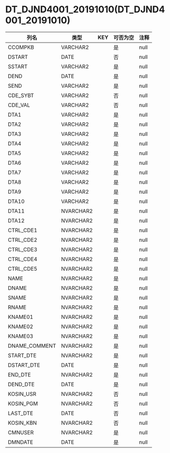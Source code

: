 # DT_DJND4001_20191010(DT_DJND4001_20191010)
| 列名   | 类型   | KEY  | 可否为空 | 注释   |
| ---- | ---- | ---- | ---- | ---- |
|CCOMPKB|VARCHAR2||是|null|
|DSTART|DATE||否|null|
|SSTART|VARCHAR2||是|null|
|DEND|DATE||是|null|
|SEND|VARCHAR2||是|null|
|CDE_SYBT|VARCHAR2||否|null|
|CDE_VAL|VARCHAR2||否|null|
|DTA1|VARCHAR2||是|null|
|DTA2|VARCHAR2||是|null|
|DTA3|VARCHAR2||是|null|
|DTA4|VARCHAR2||是|null|
|DTA5|VARCHAR2||是|null|
|DTA6|VARCHAR2||是|null|
|DTA7|VARCHAR2||是|null|
|DTA8|VARCHAR2||是|null|
|DTA9|VARCHAR2||是|null|
|DTA10|VARCHAR2||是|null|
|DTA11|NVARCHAR2||是|null|
|DTA12|NVARCHAR2||是|null|
|CTRL_CDE1|NVARCHAR2||是|null|
|CTRL_CDE2|NVARCHAR2||是|null|
|CTRL_CDE3|NVARCHAR2||是|null|
|CTRL_CDE4|NVARCHAR2||是|null|
|CTRL_CDE5|NVARCHAR2||是|null|
|NAME|NVARCHAR2||是|null|
|DNAME|NVARCHAR2||是|null|
|SNAME|NVARCHAR2||是|null|
|RNAME|NVARCHAR2||是|null|
|KNAME01|NVARCHAR2||是|null|
|KNAME02|NVARCHAR2||是|null|
|KNAME03|NVARCHAR2||是|null|
|DNAME_COMMENT|NVARCHAR2||是|null|
|START_DTE|NVARCHAR2||是|null|
|DSTART_DTE|DATE||是|null|
|END_DTE|NVARCHAR2||是|null|
|DEND_DTE|DATE||是|null|
|KOSIN_USR|NVARCHAR2||否|null|
|KOSIN_PGM|NVARCHAR2||否|null|
|LAST_DTE|DATE||否|null|
|KOSIN_KBN|NVARCHAR2||否|null|
|CMNUSER|NVARCHAR2||是|null|
|DMNDATE|DATE||是|null|
